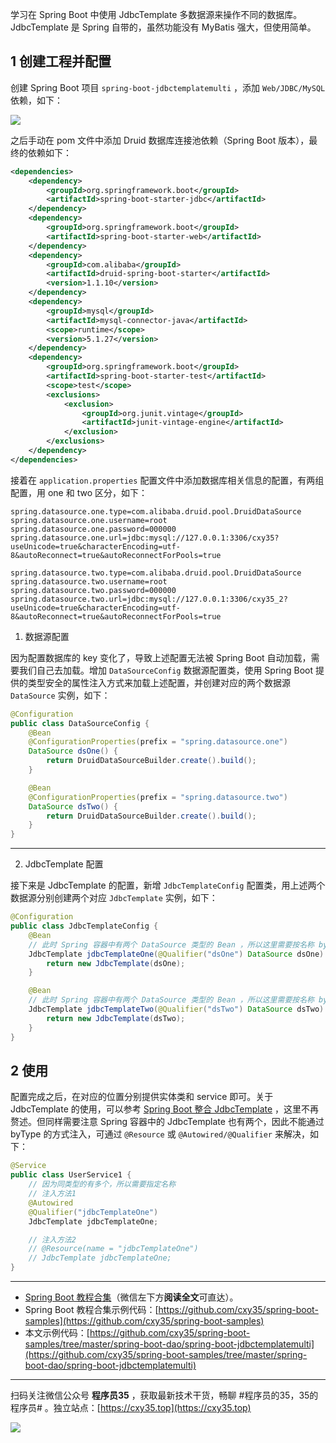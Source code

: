 学习在 Spring Boot 中使用 JdbcTemplate 多数据源来操作不同的数据库。JdbcTemplate 是 Spring 自带的，虽然功能没有 MyBatis 强大，但使用简单。
<!-- more -->

## 1 创建工程并配置

创建 Spring Boot 项目 `spring-boot-jdbctemplatemulti` ，添加 `Web/JDBC/MySQL` 依赖，如下：

![](https://oscimg.oschina.net/oscnet/up-fdcae0dc81e9b6c2b895d96a6ccd5477fc8.png)

之后手动在 pom 文件中添加 Druid 数据库连接池依赖（Spring Boot 版本），最终的依赖如下：

```xml
<dependencies>
    <dependency>
        <groupId>org.springframework.boot</groupId>
        <artifactId>spring-boot-starter-jdbc</artifactId>
    </dependency>
    <dependency>
        <groupId>org.springframework.boot</groupId>
        <artifactId>spring-boot-starter-web</artifactId>
    </dependency>
    <dependency>
        <groupId>com.alibaba</groupId>
        <artifactId>druid-spring-boot-starter</artifactId>
        <version>1.1.10</version>
    </dependency>
    <dependency>
        <groupId>mysql</groupId>
        <artifactId>mysql-connector-java</artifactId>
        <scope>runtime</scope>
        <version>5.1.27</version>
    </dependency>
    <dependency>
        <groupId>org.springframework.boot</groupId>
        <artifactId>spring-boot-starter-test</artifactId>
        <scope>test</scope>
        <exclusions>
            <exclusion>
                <groupId>org.junit.vintage</groupId>
                <artifactId>junit-vintage-engine</artifactId>
            </exclusion>
        </exclusions>
    </dependency>
</dependencies>
```

接着在 `application.properties` 配置文件中添加数据库相关信息的配置，有两组配置，用 one 和 two 区分，如下：

```properties
spring.datasource.one.type=com.alibaba.druid.pool.DruidDataSource
spring.datasource.one.username=root
spring.datasource.one.password=000000
spring.datasource.one.url=jdbc:mysql://127.0.0.1:3306/cxy35?useUnicode=true&characterEncoding=utf-8&autoReconnect=true&autoReconnectForPools=true

spring.datasource.two.type=com.alibaba.druid.pool.DruidDataSource
spring.datasource.two.username=root
spring.datasource.two.password=000000
spring.datasource.two.url=jdbc:mysql://127.0.0.1:3306/cxy35_2?useUnicode=true&characterEncoding=utf-8&autoReconnect=true&autoReconnectForPools=true
```

1. 数据源配置

因为配置数据库的 key 变化了，导致上述配置无法被 Spring Boot 自动加载，需要我们自己去加载。增加 `DataSourceConfig` 数据源配置类，使用 Spring Boot 提供的类型安全的属性注入方式来加载上述配置，并创建对应的两个数据源 `DataSource` 实例，如下：

```java
@Configuration
public class DataSourceConfig {
    @Bean
    @ConfigurationProperties(prefix = "spring.datasource.one")
    DataSource dsOne() {
        return DruidDataSourceBuilder.create().build();
    }

    @Bean
    @ConfigurationProperties(prefix = "spring.datasource.two")
    DataSource dsTwo() {
        return DruidDataSourceBuilder.create().build();
    }
}
```

---

2. JdbcTemplate 配置

接下来是 JdbcTemplate 的配置，新增 `JdbcTemplateConfig` 配置类，用上述两个数据源分别创建两个对应 `JdbcTemplate` 实例，如下：

```java
@Configuration
public class JdbcTemplateConfig {
    @Bean
    // 此时 Spring 容器中有两个 DataSource 类型的 Bean ，所以这里需要按名称 byName 查找
    JdbcTemplate jdbcTemplateOne(@Qualifier("dsOne") DataSource dsOne) {
        return new JdbcTemplate(dsOne);
    }

    @Bean
    // 此时 Spring 容器中有两个 DataSource 类型的 Bean ，所以这里需要按名称 byName 查找
    JdbcTemplate jdbcTemplateTwo(@Qualifier("dsTwo") DataSource dsTwo) {
        return new JdbcTemplate(dsTwo);
    }
}
```

## 2 使用

配置完成之后，在对应的位置分别提供实体类和 service 即可。关于 JdbcTemplate 的使用，可以参考 [Spring Boot 整合 JdbcTemplate](https://mp.weixin.qq.com/s/ExH3Z_9bAzBKWLaOB1IIpw) ，这里不再赘述。但同样需要注意 Spring 容器中的 JdbcTemplate 也有两个，因此不能通过 byType 的方式注入，可通过 `@Resource` 或 `@Autowired/@Qualifier` 来解决，如下：

```java
@Service
public class UserService1 {
    // 因为同类型的有多个，所以需要指定名称
    // 注入方法1
    @Autowired
    @Qualifier("jdbcTemplateOne")
    JdbcTemplate jdbcTemplateOne;

    // 注入方法2
    // @Resource(name = "jdbcTemplateOne")
    // JdbcTemplate jdbcTemplateOne;
}
```

---

- [Spring Boot 教程合集](https://mp.weixin.qq.com/s/9vOiAxHFnfJnRwSlTfAHwg)（微信左下方**阅读全文**可直达）。
- Spring Boot 教程合集示例代码：[https://github.com/cxy35/spring-boot-samples](https://github.com/cxy35/spring-boot-samples)
- 本文示例代码：[https://github.com/cxy35/spring-boot-samples/tree/master/spring-boot-dao/spring-boot-jdbctemplatemulti](https://github.com/cxy35/spring-boot-samples/tree/master/spring-boot-dao/spring-boot-jdbctemplatemulti)


---

扫码关注微信公众号 **程序员35** ，获取最新技术干货，畅聊 #程序员的35，35的程序员# 。独立站点：[https://cxy35.top](https://cxy35.top)

![](https://oscimg.oschina.net/oscnet/up-285838b9c516db5bb1ba760f292f2346078.JPEG)